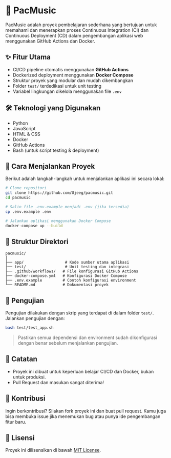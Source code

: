 
# 🎵 PacMusic

PacMusic adalah proyek pembelajaran sederhana yang bertujuan untuk memahami dan menerapkan proses Continuous Integration (CI) dan Continuous Deployment (CD) dalam pengembangan aplikasi web menggunakan GitHub Actions dan Docker.

## ✨ Fitur Utama

- CI/CD pipeline otomatis menggunakan **GitHub Actions**
- Dockerized deployment menggunakan **Docker Compose**
- Struktur proyek yang modular dan mudah dikembangkan
- Folder `test/` terdedikasi untuk unit testing
- Variabel lingkungan dikelola menggunakan file `.env`

## 🛠 Teknologi yang Digunakan

- Python
- JavaScript
- HTML & CSS
- Docker
- GitHub Actions
- Bash (untuk script testing & deployment)

## 🚀 Cara Menjalankan Proyek

Berikut adalah langkah-langkah untuk menjalankan aplikasi ini secara lokal:

```bash
# Clone repositori
git clone https://github.com/Ujeeg/pacmusic.git
cd pacmusic

# Salin file .env.example menjadi .env (jika tersedia)
cp .env.example .env

# Jalankan aplikasi menggunakan Docker Compose
docker-compose up --build
```

## 🧾 Struktur Direktori

```
pacmusic/
│
├── app/                  # Kode sumber utama aplikasi
├── test/                 # Unit testing dan integrasi
├── .github/workflows/   # File konfigurasi GitHub Actions
├── docker-compose.yml   # Konfigurasi Docker Compose
├── .env.example         # Contoh konfigurasi environment
└── README.md            # Dokumentasi proyek
```

## 🧪 Pengujian

Pengujian dilakukan dengan skrip yang terdapat di dalam folder `test/`. Jalankan pengujian dengan:

```bash
bash test/test_app.sh
```

> Pastikan semua dependensi dan environment sudah dikonfigurasi dengan benar sebelum menjalankan pengujian.

## 📌 Catatan

- Proyek ini dibuat untuk keperluan belajar CI/CD dan Docker, bukan untuk produksi.
- Pull Request dan masukan sangat diterima!

## 🤝 Kontribusi

Ingin berkontribusi? Silakan fork proyek ini dan buat pull request. Kamu juga bisa membuka issue jika menemukan bug atau punya ide pengembangan fitur baru.

## 📄 Lisensi

Proyek ini dilisensikan di bawah [MIT License](LICENSE).
